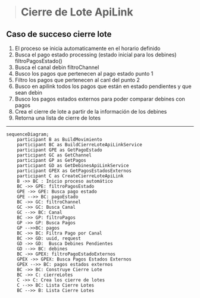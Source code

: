 > # Cierre de Lote ApiLink 

## Caso de succeso cierre lote
1. El proceso se inicia automaticamente en el horario definido
2. Busca el pago estado processing (estado inicial para los debines) filtroPagosEstado()
3. Busca el canal debin filtroChannel
4. Busco los pagos que pertenecen al pago estado punto 1
5. Filtro los pagos que pertenecen al canl del punto 2
6. Busco en apilink todos los pagos que están en estado pendientes y que sean debin
7. Busco los pagos estados externos para poder comparar debines con pagos
8. Crea el cierre de lote a partir de la información de los debines
9. Retorna una lista de cierre de lotes

***
```mermaid
sequenceDiagram;
    participant B as BuildMovimiento
    participant BC as BuildCierreLoteApiLinkService
    participant GPE as GetPagoEstado
    participant GC as GetChannel
    participant GP as GetPagos
    participant GD as GetDebinesApiLinkService
    participant GPEX as GetPagosEstadosExternos
    participant C as CreateCierreLoteApiLink
    B ->> BC : Inicio proceso automático
    BC ->> GPE: filtroPagosEstado
    GPE ->> GPE: Busca pago estado
    GPE -->> BC: pagoEstado
    BC ->> GC: filtroChannel
    GC ->> GC: Busca Canal
    GC -->> BC: Canal
    BC ->> GP: filtroPagos
    GP ->> GP: Busca Pagos
    GP -->>BC: pagos
    BC ->> BC: Filtra Pago por Canal
    BC ->> GD: uuid, request
    GD ->> GD:  Busca Debines Pendientes
    GD -->> BC: debines
    BC ->> GPEX: filtroPagoEstadoExternos
    GPEX ->> GPEX: Busca Pagos Estados Externos
    GPEX -->> BC: pagos estados externos
    BC ->> BC: Construye Cierre Lote
    BC ->> C: cierreLotes
    C ->> C: Crea los cierre de lotes
    C -->> BC: Lista Cierre Lotes
    BC -->> B: Lista Cierre Lotes
    
```


